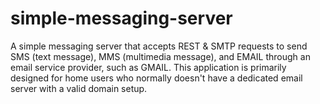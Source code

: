 # simple-messaging-server
A simple messaging server that accepts REST &amp; SMTP requests to send SMS (text message), MMS (multimedia message), and EMAIL through an email service provider, such as GMAIL.  This application is primarily designed for home users who normally doesn't have a dedicated email server with a valid domain setup.
